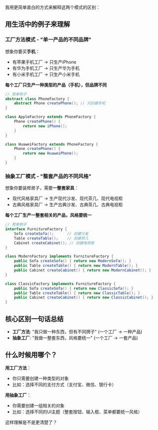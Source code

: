 我用更简单直白的方式来解释这两个模式的区别：

## 用生活中的例子来理解

### 工厂方法模式 - "单一产品的不同品牌"

想象你要买**手机**：
- 有苹果手机工厂 → 只生产iPhone
- 有华为手机工厂 → 只生产华为手机
- 有小米手机工厂 → 只生产小米手机

**每个工厂只生产一种类型的产品（手机），但品牌不同**

```java
// 简单例子
abstract class PhoneFactory {
    abstract Phone createPhone(); // 只创建手机
}

class AppleFactory extends PhoneFactory {
    Phone createPhone() {
        return new iPhone();
    }
}

class HuaweiFactory extends PhoneFactory {
    Phone createPhone() {
        return new HuaweiPhone();
    }
}
```

### 抽象工厂模式 - "整套产品的不同风格"

想象你要装修房子，需要**一整套家具**：
- 现代风格家具厂 → 生产现代沙发、现代茶几、现代电视柜
- 古典风格家具厂 → 生产古典沙发、古典茶几、古典电视柜

**每个工厂生产一整套相关的产品，风格要统一**

```java
// 简单例子
interface FurnitureFactory {
    Sofa createSofa();      // 创建沙发
    Table createTable();    // 创建茶几
    Cabinet createCabinet(); // 创建电视柜
}

class ModernFactory implements FurnitureFactory {
    public Sofa createSofa() { return new ModernSofa(); }
    public Table createTable() { return new ModernTable(); }
    public Cabinet createCabinet() { return new ModernCabinet(); }
}

class ClassicFactory implements FurnitureFactory {
    public Sofa createSofa() { return new ClassicSofa(); }
    public Table createTable() { return new ClassicTable(); }
    public Cabinet createCabinet() { return new ClassicCabinet(); }
}
```

## 核心区别一句话总结

- **工厂方法**: "我只做一种东西，但有不同牌子" (一个工厂 → 一种产品)
- **抽象工厂**: "我做一整套东西，风格要统一" (一个工厂 → 一套产品)

## 什么时候用哪个？

**用工厂方法**：
- 你只需要创建一种类型的对象
- 比如：选择不同的支付方式（支付宝、微信、银行卡）

**用抽象工厂**：
- 你需要创建一组相关的对象
- 比如：选择不同的UI主题（整套按钮、输入框、菜单都要统一风格）

这样理解是不是更清楚了？